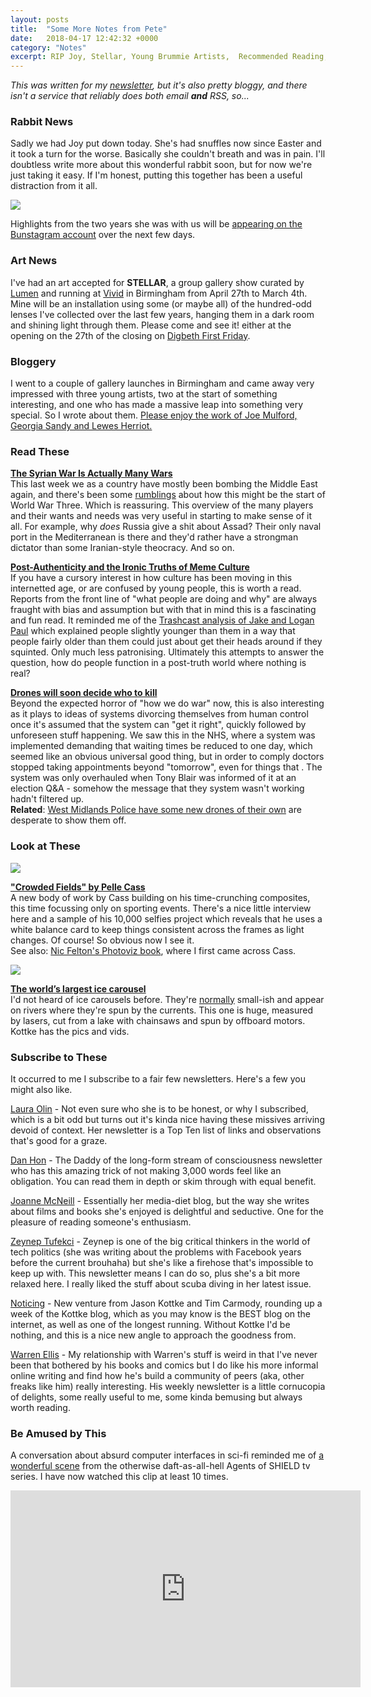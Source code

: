 ```yaml
---
layout: posts
title:  "Some More Notes from Pete"
date:   2018-04-17 12:42:32 +0000
category: "Notes"
excerpt: RIP Joy, Stellar, Young Brummie Artists,  Recommended Reading, Newsletters of Note, Holotable On.
---
```


*This was written for my [newsletter](http://tinyletter.com/peteashton), but it's also pretty bloggy, and there isn't a service that reliably does both email __and__ RSS, so...*

### Rabbit News

Sadly we had Joy put down today. She's had snuffles now since Easter and it took a turn for the worse. Basically she couldn't breath and was in pain. I'll doubtless write more about this wonderful rabbit soon, but for now we're just taking it easy.  If I'm honest, putting this together has been a useful distraction from it all. 

![](http://peteashton.com/images/joy.jpg)

Highlights from the two years she was with us will be [appearing on the Bunstagram account](https://www.instagram.com/bunminster/) over the next few days.

### Art News

I've had an art accepted for **STELLAR**, a group gallery show curated by [Lumen](https://www.lumenstudios.co.uk) and running at [Vivid](http://www.vividprojects.org.uk) in Birmingham from April 27th to March 4th. Mine will be an installation using some (or maybe all) of the hundred-odd lenses I've collected over the last few years, hanging them in a dark room and shining light through them. Please come and see it! either at the opening on the 27th of the closing on [Digbeth First Friday](https://digbethfirstfriday.com).

### Bloggery

I went to a couple of gallery launches in Birmingham and came away very impressed with three young artists, two at the start of something interesting, and one who has made a massive leap into something very special. So I wrote about them. [Please enjoy the work of Joe Mulford, Georgia Sandy and Lewes Herriot.](http://blog.peteashton.com/art/2018/04/10/three-artists/)

### Read These

**[The Syrian War Is Actually Many Wars](https://www.theatlantic.com/international/archive/2018/04/the-syrian-war-is-many-wars/557990/)**  
This last week we as a country have mostly been bombing the Middle East again, and there's been some [rumblings](https://www.theguardian.com/world/2018/apr/14/syria-crisis-danger-airstrikes-assad-battlefield) about how this might be the start of World War Three. Which is reassuring. This overview of the many players and their wants and needs was very useful in starting to make sense of it all. For example, why *does* Russia give a shit about Assad? Their only naval port in the Mediterranean is there and they'd rather have a strongman dictator than some Iranian-style theocracy. And so on. 

**[Post-Authenticity and the Ironic Truths of Meme Culture](https://medium.com/@hautepop/post-authenticity-and-the-real-truths-of-meme-culture-f98b24d645a0)**  
If you have a cursory interest in how culture has been moving in this internetted age, or are confused by young people, this is worth a read. Reports from the front line of "what people are doing and why" are always fraught with bias and assumption but with that in mind this is a fascinating and fun read. It reminded me of the [Trashcast analysis of Jake and Logan Paul](https://www.youtube.com/watch?v=8pzHpi4kE0w) which explained people slightly younger than them in a way that people fairly older than them could just about get their heads around if they squinted. Only much less patronising. Ultimately this attempts to answer the question, how do people function in a post-truth world where nothing is real?

**[Drones will soon decide who to kill](https://thenextweb.com/syndication/2018/04/16/drones-will-soon-decide-kill/)**  
Beyond the expected horror of "how we do war" now, this is also interesting as it plays to ideas of systems divorcing themselves from human control once it's assumed that the system can "get it right", quickly followed by unforeseen stuff happening. We saw this in the NHS, where a system was implemented demanding that waiting times be reduced to one day, which seemed like an obvious universal good thing, but in order to comply doctors stopped taking appointments beyond "tomorrow", even for things that . The system was only overhauled when Tony Blair was informed of it at an election Q&A - somehow the message that they system wasn't working hadn't filtered up.  
**Related**: [West Midlands Police have some new drones of their own](https://www.neighbourhoodalert.co.uk/da/215829) are desperate to show them off. 

### Look at These

![](http://peteashton.com/images/Cass14.jpg)

**["Crowded Fields" by Pelle Cass](https://www.booooooom.com/2018/04/11/crowded-fields-by-photographer-pelle-cass/)**  
A new body of work by Cass building on his time-crunching composites, this time focussing only on sporting events. There's a nice little interview here and a sample of his 10,000 selfies project which reveals that he uses a white balance card to keep things consistent across the frames as light changes. Of course! So obvious now I see it.  
See also: [Nic Felton's Photoviz book](http://feltron.com/PhotoViz.html), where I first came across Cass.

![](http://peteashton.com/images/PaulCyr.jpg)

**[The world’s largest ice carousel](https://kottke.org/18/04/the-worlds-largest-ice-carousel)**  
I'd not heard of ice carousels before. They're [normally](https://www.youtube.com/watch?v=_qlsX4xhZ_c) small-ish and appear on rivers where they're spun by the currents. This one is huge, measured by lasers, cut from a lake with chainsaws and spun by offboard motors. Kottke has the pics and vids. 

### Subscribe to These

It occurred to me I subscribe to a fair few newsletters. Here's a few you might also like. 

[Laura Olin](https://www.lauraolin.com/newsletter/) - Not even sure who she is to be honest, or why I subscribed, which is a bit odd but turns out it's kinda nice having these missives arriving devoid of context. Her newsletter is a Top Ten list of links and observations that's good for a graze.

[Dan Hon](https://tinyletter.com/danhon) - The Daddy of the long-form stream of consciousness newsletter who has this amazing trick of not making 3,000 words feel like an obligation. You can read them in depth or skim through with equal benefit.

[Joanne McNeill](https://tinyletter.com/jomc) - Essentially her media-diet blog, but the way she writes about films and books she's enjoyed is delightful and seductive. One for the pleasure of reading someone's enthusiasm.

[Zeynep Tufekci](https://tinyletter.com/zeynepnotes) - Zeynep is one of the big critical thinkers in the world of tech politics (she was writing about the problems with Facebook years before the current brouhaha) but she's like a firehose that's impossible to keep up with. This newsletter means I can do so, plus she's a bit more relaxed here. I really liked the stuff about scuba diving in her latest issue.

[Noticing](https://kottke.org/newsletter/) - New venture from Jason Kottke and Tim Carmody, rounding up a week of the Kottke blog, which as you may know is the BEST blog on the internet, as well as one of the longest running. Without Kottke I'd be nothing, and this is a nice new angle to approach the goodness from.

[Warren Ellis](http://orbitaloperations.com) - My relationship with Warren's stuff is weird in that I've never been that bothered by his books and comics but I do like his more informal online writing and find how he's build a community of peers (aka, other freaks like him) really interesting. His weekly newsletter is a little cornucopia of delights, some really useful to me, some kinda bemusing but always worth reading.

### Be Amused by This

A conversation about absurd computer interfaces in sci-fi reminded me of [a wonderful scene](https://youtu.be/SeiJ2jHyy7U) from the otherwise daft-as-all-hell Agents of SHIELD tv series. I have now watched this clip at least 10 times. 

<iframe width="560" height="315" src="https://www.youtube.com/embed/SeiJ2jHyy7U?rel=0" frameborder="0" allow="autoplay; encrypted-media" allowfullscreen></iframe>
